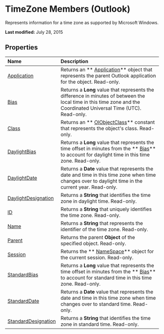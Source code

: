 
# TimeZone Members (Outlook)
Represents information for a time zone as supported by Microsoft Windows.

 **Last modified:** July 28, 2015


## Properties



|**Name**|**Description**|
|:-----|:-----|
| [Application](8452546f-b6d7-71af-8538-0c149bfa7d1a.md)|Returns an  ** [Application](797003e7-ecd1-eccb-eaaf-32d6ddde8348.md)** object that represents the parent Outlook application for the object. Read-only.|
| [Bias](18f55011-5d71-2e3b-4049-a37323f09478.md)|Returns a  **Long** value that represents the difference in minutes of between the local time in this time zone and the Coordinated Universal Time (UTC). Read-only.|
| [Class](7f7e5bb1-73e4-6e9f-c226-c92035a9d013.md)|Returns an  ** [OlObjectClass](33d724b3-df3c-2a7f-a80f-93b66d96f588.md)** constant that represents the object's class. Read-only.|
| [DaylightBias](59c83104-7ce5-95a9-71fa-df3b0a96e173.md)|Returns a  **Long** value that represents the time offset in minutes from the ** [Bias](18f55011-5d71-2e3b-4049-a37323f09478.md)** to account for daylight time in this time zone. Read-only.|
| [DaylightDate](a653b0ec-1462-165f-36e3-1be57513a2c7.md)|Returns a  **Date** value that represents the date and time in this time zone when time changes over to daylight time in the current year. Read-only.|
| [DaylightDesignation](22453788-fd70-78ad-6fac-a924cec650a5.md)|Returns a  **String** that identifies the time zone in daylight time. Read-only.|
| [ID](13d4826f-5291-993c-2da1-f1dc65a1e086.md)|Returns a  **String** that uniquely identifies the time zone. Read-only.|
| [Name](e75bf2af-ae74-4d8f-7246-99a0daa17cb1.md)|Returns a  **String** that represents the identifier of the time zone. Read-only.|
| [Parent](24adc643-941f-ca7c-049b-db476de3ff96.md)|Returns the parent  **Object** of the specified object. Read-only.|
| [Session](8b696765-dcc5-3af2-a861-a14c9c0bf7e8.md)|Returns the  ** [NameSpace](f0dcaa19-07f5-5d42-a3bf-2e42b7885644.md)** object for the current session. Read-only.|
| [StandardBias](0400a70c-4a53-417d-8d6e-c0271b4c1dcb.md)|Returns a  **Long** value that represents the time offset in minutes from the ** [Bias](18f55011-5d71-2e3b-4049-a37323f09478.md)** to account for standard time in this time zone. Read-only.|
| [StandardDate](61114f2b-e0cf-80e9-ef4c-2553fba68fe1.md)|Returns a  **Date** value that represents the date and time in this time zone when time changes over to standard time. Read-only.|
| [StandardDesignation](e6f505ed-3ca8-17fb-985f-51feccc668eb.md)|Returns a  **String** that identifies the time zone in standard time. Read-only.|
